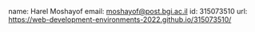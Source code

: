 name: Harel Moshayof
email: moshayof@post.bgi.ac.il
id: 315073510
url: https://web-development-environments-2022.github.io/315073510/